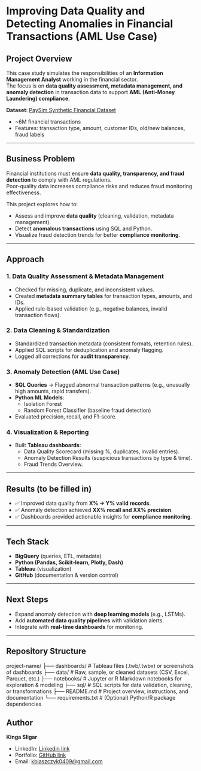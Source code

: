 # Improving Data Quality and Detecting Anomalies in Financial Transactions (AML Use Case)

## Project Overview  
This case study simulates the responsibilities of an **Information Management Analyst** working in the financial sector.  
The focus is on **data quality assessment, metadata management, and anomaly detection** in transaction data to support **AML (Anti-Money Laundering) compliance**.  

**Dataset**: [PaySim Synthetic Financial Dataset](https://www.kaggle.com/datasets/ealaxi/paysim1)  
- ~6M financial transactions  
- Features: transaction type, amount, customer IDs, old/new balances, fraud labels  

---

## Business Problem  
Financial institutions must ensure **data quality, transparency, and fraud detection** to comply with AML regulations.  
Poor-quality data increases compliance risks and reduces fraud monitoring effectiveness.  

This project explores how to:  
- Assess and improve **data quality** (cleaning, validation, metadata management).  
- Detect **anomalous transactions** using SQL and Python.  
- Visualize fraud detection trends for better **compliance monitoring**.  

---

## Approach  

### 1. Data Quality Assessment & Metadata Management  
- Checked for missing, duplicate, and inconsistent values.  
- Created **metadata summary tables** for transaction types, amounts, and IDs.  
- Applied rule-based validation (e.g., negative balances, invalid transaction flows).  

### 2. Data Cleaning & Standardization  
- Standardized transaction metadata (consistent formats, retention rules).  
- Applied SQL scripts for deduplication and anomaly flagging.  
- Logged all corrections for **audit transparency**.  

### 3. Anomaly Detection (AML Use Case)  
- **SQL Queries** → Flagged abnormal transaction patterns (e.g., unusually high amounts, rapid transfers).  
- **Python ML Models**:  
  - Isolation Forest  
  - Random Forest Classifier (baseline fraud detection)  
- Evaluated precision, recall, and F1-score.  

### 4. Visualization & Reporting  
- Built **Tableau dashboards**:  
  - Data Quality Scorecard (missing %, duplicates, invalid entries).  
  - Anomaly Detection Results (suspicious transactions by type & time).  
  - Fraud Trends Overview.  

---

## Results (to be filled in)  
- ✅ Improved data quality from **X% → Y% valid records**.  
- ✅ Anomaly detection achieved **XX% recall and XX% precision**.  
- ✅ Dashboards provided actionable insights for **compliance monitoring**.  

---

## Tech Stack  
- **BigQuery** (queries, ETL, metadata)  
- **Python (Pandas, Scikit-learn, Plotly, Dash)**  
- **Tableau** (visualization)  
- **GitHub** (documentation & version control)  

---

## Next Steps  
- Expand anomaly detection with **deep learning models** (e.g., LSTMs).  
- Add **automated data quality pipelines** with validation alerts.  
- Integrate with **real-time dashboards** for monitoring.  

---

## Repository Structure  
project-name/
├── dashboards/        # Tableau files (.twb/.twbx) or screenshots of dashboards
├── data/              # Raw, sample, or cleaned datasets (CSV, Excel, Parquet, etc.)
├── notebooks/         # Jupyter or R Markdown notebooks for exploration & modeling
├── sql/               # SQL scripts for data validation, cleaning, or transformations
├── README.md          # Project overview, instructions, and documentation
└── requirements.txt   # (Optional) Python/R package dependencies


## Author  
**Kinga Sligar**  
- LinkedIn: [Linkedin link](https://www.linkedin.com/in/kinga-sligar-1355441a3/?locale=en_US)  
- Portfolio: [GitHub link](https://github.com/KingaBlaszczyk0409)  
- Email: kblaszczyk0409@gmail.com 
